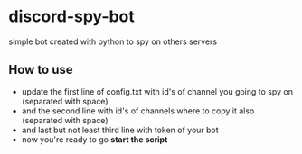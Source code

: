 # discord-spy-bot
simple bot created with python to spy on others servers
## How to use
  * update the first line of config.txt with id's of channel you going to spy on (separated with space) 
  * and the second line with id's of channels where to copy it also (separated with space) 
  * and last but not least third line with token of your bot
  * now you're ready to go **start the script**
